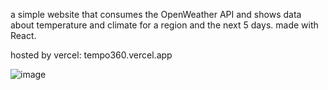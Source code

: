 a simple website that consumes the OpenWeather API and shows data about temperature and climate for a region and the next 5 days. 
made with React.

hosted by vercel: tempo360.vercel.app

![image](https://github.com/user-attachments/assets/2edeb947-0eaf-4361-b82f-a93455132dfb)
